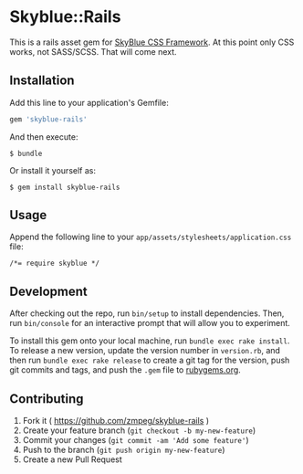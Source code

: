 # Skyblue::Rails

This is a rails asset gem for [SkyBlue CSS Framework](http://stanko.github.io/SkyBlue/). At this point only CSS works, not SASS/SCSS. That will come next.

## Installation

Add this line to your application's Gemfile:

```ruby
gem 'skyblue-rails'
```

And then execute:

    $ bundle

Or install it yourself as:

    $ gem install skyblue-rails

## Usage

Append the following line to your `app/assets/stylesheets/application.css` file:

    /*= require skyblue */

## Development

After checking out the repo, run `bin/setup` to install dependencies. Then, run `bin/console` for an interactive prompt that will allow you to experiment.

To install this gem onto your local machine, run `bundle exec rake install`. To release a new version, update the version number in `version.rb`, and then run `bundle exec rake release` to create a git tag for the version, push git commits and tags, and push the `.gem` file to [rubygems.org](https://rubygems.org).

## Contributing

1. Fork it ( https://github.com/zmpeg/skyblue-rails )
2. Create your feature branch (`git checkout -b my-new-feature`)
3. Commit your changes (`git commit -am 'Add some feature'`)
4. Push to the branch (`git push origin my-new-feature`)
5. Create a new Pull Request

